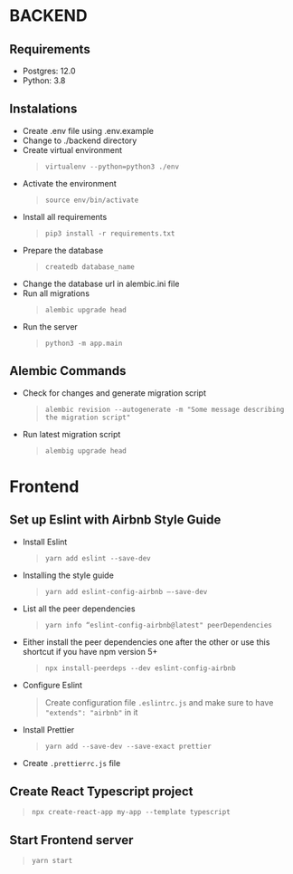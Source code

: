 # BACKEND

## Requirements

- Postgres: 12.0
- Python: 3.8

## Instalations

- Create .env file using .env.example
- Change to ./backend directory
- Create virtual environment
  > `virtualenv --python=python3 ./env`
- Activate the environment
  > `source env/bin/activate`
- Install all requirements
  > `pip3 install -r requirements.txt`
- Prepare the database
  > `createdb database_name`
- Change the database url in alembic.ini file
- Run all migrations
  > `alembic upgrade head`
- Run the server
  > `python3 -m app.main`

## Alembic Commands

- Check for changes and generate migration script

  > `alembic revision --autogenerate -m "Some message describing the migration script"`

- Run latest migration script

  > `alembig upgrade head`

# Frontend

## Set up Eslint with Airbnb Style Guide

- Install Eslint
  > `yarn add eslint --save-dev`
- Installing the style guide
  > `yarn add eslint-config-airbnb —-save-dev`
- List all the peer dependencies
  > `yarn info “eslint-config-airbnb@latest" peerDependencies`
- Either install the peer dependencies one after the other or use this shortcut if you have npm version 5+
  > `npx install-peerdeps --dev eslint-config-airbnb`
- Configure Eslint
  > Create configuration file `.eslintrc.js` and make sure to have `"extends": "airbnb"` in it
- Install Prettier
  > `yarn add --save-dev --save-exact prettier`
- Create `.prettierrc.js` file

## Create React Typescript project

> `npx create-react-app my-app --template typescript`

## Start Frontend server

> `yarn start`
